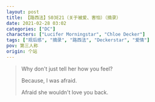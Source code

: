 ```yaml
---
layout: post
title: 【路西法】S03E21（关于被爱、害怕）（摘录）
date: 2021-02-28 03:02
categories: ["DC"]
characters: ["Lucifer Morningstar", "Chloe Decker"]
tags: ["观后感", "摘录", "路西法", "Deckerstar", "爱情"]
pov: 第三人称
origin: 个站
---
```


> Why don't just tell her how you feel?
> 
> Because, I was afraid.
> 
> Afraid she wouldn't love you back.
